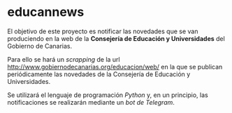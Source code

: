 # educannews

El objetivo de este proyecto es notificar las novedades que se van produciendo en la web de la **Consejería de Educación y Universidades** del Gobierno de Canarias.

Para ello se hará un *scrapping* de la url http://www.gobiernodecanarias.org/educacion/web/ en la que se publican periódicamente las novedades de la Consejería de Educación y Universidades.

Se utilizará el lenguaje de programación *Python* y, en un principio, las notificaciones se realizarán mediante un *bot de Telegram*.
